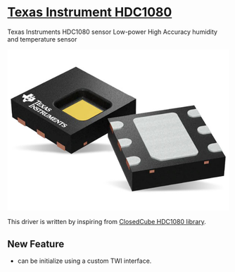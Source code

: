 # [Texas Instrument HDC1080](https://www.ti.com/product/HDC1080)
Texas Instruments HDC1080 sensor Low-power High Accuracy humidity and temperature sensor 
<p align="center">
  <img width="600px" src="docs/HDC1080.jpg">
</p>

This driver is written by inspiring from [ClosedCube HDC1080 library](https://github.com/closedcube/ClosedCube_HDC1080_Arduino). 

## New Feature
- can be initialize using a custom TWI interface.
